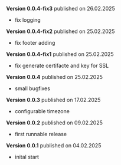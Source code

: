 **Version 0.0.4-fix3** published on 26.02.2025
- fix logging
  
**Version 0.0.4-fix2** published on 25.02.2025
- fix footer adding

**Version 0.0.4-fix1** published on 25.02.2025
- fix generate certifacte and key for SSL
  
**Version 0.0.4** published on 25.02.2025
- small bugfixes

**Version 0.0.3** published on 17.02.2025
- configurable timezone
  
**Version 0.0.2** published on 09.02.2025
- first runnable release

**Version 0.0.1** published on 04.02.2025
- inital start

